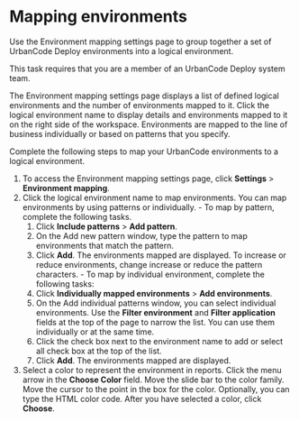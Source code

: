 # Mapping environments

Use the Environment mapping settings page to group together a set of UrbanCode Deploy environments into a logical environment.

This task requires that you are a member of an UrbanCode Deploy system team.

The Environment mapping settings page displays a list of defined logical environments and the number of environments mapped to it. Click the logical environment name to display details and environments mapped to it on the right side of the workspace. Environments are mapped to the line of business individually or based on patterns that you specify.

Complete the following steps to map your UrbanCode environments to a logical environment.

1.   To access the Environment mapping settings page, click **Settings** \> **Environment mapping**. 
2.   Click the logical environment name to map environments. You can map environments by using patterns or individually.
    -   To map by pattern, complete the following tasks.
        1.  Click **Include patterns** \> **Add pattern**.
        2.  On the Add new pattern window, type the pattern to map environments that match the pattern.
        3.  Click **Add**. The environments mapped are displayed. To increase or reduce environments, change increase or reduce the pattern characters.
    -   To map by individual environment, complete the following tasks:
        1.  Click **Individually mapped environments** \> **Add environments**.
        2.  On the Add individual patterns window, you can select individual environments. Use the **Filter environment** and **Filter application** fields at the top of the page to narrow the list. You can use them individually or at the same time.
        3.  Click the check box next to the environment name to add or select all check box at the top of the list.
        4.  Click **Add**. The environments mapped are displayed.
3.   Select a color to represent the environment in reports. Click the menu arrow in the **Choose Color** field. Move the slide bar to the color family. Move the cursor to the point in the box for the color. Optionally, you can type the HTML color code. After you have selected a color, click **Choose**. 

